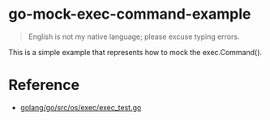 # go-mock-exec-command-example

> English is not my native language; please excuse typing errors.

This is a simple example that represents how to mock the exec.Command().

# Reference

- [golang/go/src/os/exec/exec_test.go](https://github.com/golang/go/blob/master/src/os/exec/exec_test.go)